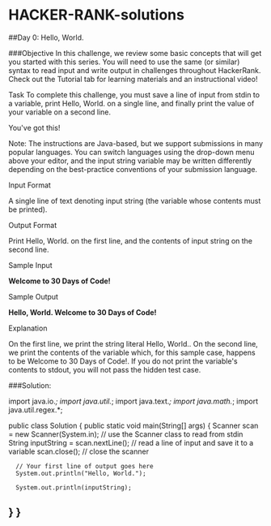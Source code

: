 # HACKER-RANK-solutions

##Day 0: Hello, World.

###Objective
In this challenge, we review some basic concepts that will get you started with this series. You will need to use the same (or similar) syntax to read input and write output in challenges throughout HackerRank. Check out the Tutorial tab for learning materials and an instructional video!

Task
To complete this challenge, you must save a line of input from stdin to a variable, print Hello, World. on a single line, and finally print the value of your variable on a second line.

You've got this!

Note: The instructions are Java-based, but we support submissions in many popular languages. You can switch languages using the drop-down menu above your editor, and the input string variable may be written differently depending on the best-practice conventions of your submission language.

Input Format

A single line of text denoting  input string (the variable whose contents must be printed).

Output Format

Print Hello, World. on the first line, and the contents of input string on the second line.

Sample Input

**Welcome to 30 Days of Code!**

Sample Output

**Hello, World. 
Welcome to 30 Days of Code!**

Explanation

On the first line, we print the string literal Hello, World.. On the second line, we print the contents of the  variable which, for this sample case, happens to be Welcome to 30 Days of Code!. If you do not print the variable's contents to stdout, you will not pass the hidden test case.

###Solution:

import java.io.*;
import java.util.*;
import java.text.*;
import java.math.*;
import java.util.regex.*;

public class Solution {
   public static void main(String[] args) {
      Scanner scan = new Scanner(System.in); // use the Scanner class to read from stdin
      String inputString = scan.nextLine(); // read a line of input and save it to a variable
      scan.close(); // close the scanner
      
      // Your first line of output goes here
      System.out.println("Hello, World.");
      
      System.out.println(inputString);
   }
}
---
